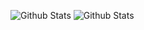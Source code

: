 ![Github Stats](https://github-readme-stats.vercel.app/api?username=enty8080)
![Github Stats](https://github-readme-stats.vercel.app/api?username=game-lover)
